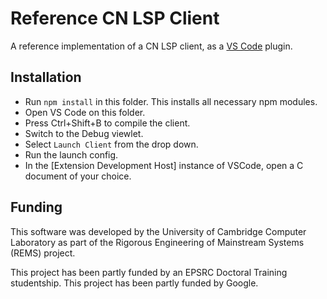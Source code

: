 # Reference CN LSP Client

A reference implementation of a CN LSP client, as a [VS Code](https://code.visualstudio.com/) plugin.

## Installation

- Run `npm install` in this folder. This installs all necessary npm modules.
- Open VS Code on this folder.
- Press Ctrl+Shift+B to compile the client.
- Switch to the Debug viewlet.
- Select `Launch Client` from the drop down.
- Run the launch config.
- In the [Extension Development Host] instance of VSCode, open a C document of your choice.

## Funding

This software was developed by the University of Cambridge Computer
Laboratory as part of the Rigorous Engineering of Mainstream Systems
(REMS) project.

This project has been partly funded by an EPSRC Doctoral Training studentship.
This project has been partly funded by Google.

